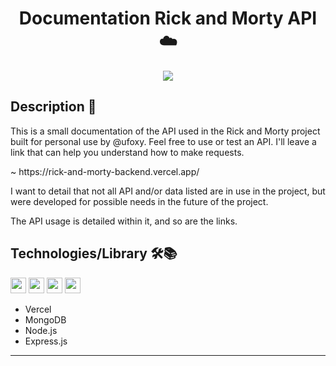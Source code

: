 <h1 align="center"> Documentation Rick and Morty API ☁️ </h1>

<div align="center">
  <img src="https://user-images.githubusercontent.com/99100930/214708483-8e3ead17-4627-425b-b5c7-d94db454ea1a.png"/>
</div>

## Description 💬

<p> This is a small documentation of the API used in the Rick and Morty project built for personal use by @ufoxy. Feel free to use or test an API. I'll leave a link that can help you understand how to make requests. </p>

<p> ~ https://rick-and-morty-backend.vercel.app/ </p>

<p> I want to detail that not all API and/or data listed are in use in the project, but were developed for possible needs in the future of the project. </p>
<p> The API usage is detailed within it, and so are the links. </p>

## Technologies/Library 🛠️📚

<img height="25px" src="https://img.shields.io/badge/vercel-%23000000.svg?style=for-the-badge&logo=vercel&logoColor=white"/> <img height="25px" src="https://img.shields.io/badge/Node.js-339933?style=for-the-badge&logo=nodedotjs&logoColor=white"/> <img height="25px" src="https://img.shields.io/badge/Express.js-000000?style=for-the-badge&logo=express&logoColor=white"/> <img height="25px" src="https://img.shields.io/badge/MongoDB-4EA94B?style=for-the-badge&logo=mongodb&logoColor=white"/>

- Vercel
- MongoDB
- Node.js
- Express.js

___
